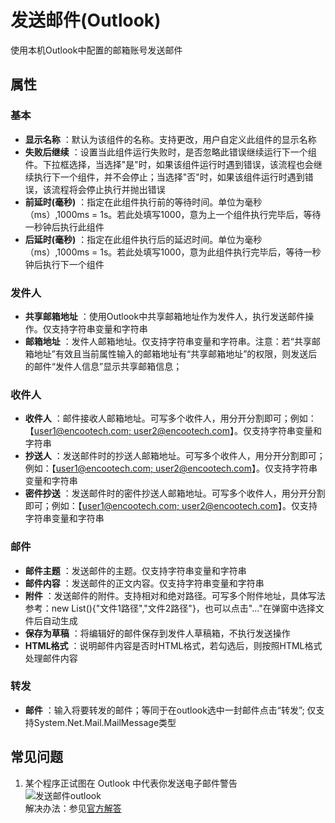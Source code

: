 # 发送邮件(Outlook)

使用本机Outlook中配置的邮箱账号发送邮件

## 属性

### 基本

- **显示名称** ：默认为该组件的名称。支持更改，用户自定义此组件的显示名称
- **失败后继续** ：设置当此组件运行失败时，是否忽略此错误继续运行下一个组件。下拉框选择，当选择"是"时，如果该组件运行时遇到错误，该流程也会继续执行下一个组件，并不会停止；当选择"否"时，如果该组件运行时遇到错误，该流程将会停止执行并抛出错误
- **前延时(毫秒)** ：指定在此组件执行前的等待时间。单位为毫秒（ms）,1000ms = 1s。若此处填写1000，意为上一个组件执行完毕后，等待一秒钟后执行此组件
- **后延时(毫秒)** ：指定在此组件执行后的延迟时间。单位为毫秒（ms）,1000ms = 1s。若此处填写1000，意为此组件执行完毕后，等待一秒钟后执行下一个组件


### 发件人

- **共享邮箱地址** ：使用Outlook中共享邮箱地址作为发件人，执行发送邮件操作。仅支持字符串变量和字符串
- **邮箱地址** ：发件人邮箱地址。仅支持字符串变量和字符串。注意：若“共享邮箱地址”有效且当前属性输入的邮箱地址有“共享邮箱地址”的权限，则发送后的邮件“发件人信息”显示共享邮箱信息；

### 收件人

- **收件人** ：邮件接收人邮箱地址。可写多个收件人，用分开分割即可；例如：【[user1@encootech.com; user2@encootech.com](mailto:user1@encootech.com;%20user2@encootech.com)】。仅支持字符串变量和字符串
- **抄送人** ：发送邮件时的抄送人邮箱地址。可写多个收件人，用分开分割即可；例如：【[user1@encootech.com; user2@encootech.com](mailto:user1@encootech.com;%20user2@encootech.com)】。仅支持字符串变量和字符串
- **密件抄送** ：发送邮件时的密件抄送人邮箱地址。可写多个收件人，用分开分割即可；例如：【[user1@encootech.com; user2@encootech.com](mailto:user1@encootech.com;%20user2@encootech.com)】。仅支持字符串变量和字符串

### 邮件

- **邮件主题** ：发送邮件的主题。仅支持字符串变量和字符串
- **邮件内容** ：发送邮件的正文内容。仅支持字符串变量和字符串
- **附件** ：发送邮件的附件。支持相对和绝对路径。可写多个附件地址，具体写法参考：new List<string>(){"文件1路径","文件2路径"}，也可以点击"..."在弹窗中选择文件后自动生成
- **保存为草稿** ：将编辑好的邮件保存到发件人草稿箱，不执行发送操作
- **HTML格式** ：说明邮件内容是否时HTML格式，若勾选后，则按照HTML格式处理邮件内容

### 转发

- **邮件** ：输入将要转发的邮件；等同于在outlook选中一封邮件点击“转发”; 仅支持System.Net.Mail.MailMessage类型
  
## 常见问题

1. 某个程序正试图在 Outlook 中代表你发送电子邮件警告<br>
   ![发送邮件outlook](https://docimages.blob.core.chinacloudapi.cn/images/Activities/sendoutlookmail20201204.png)<br>
   解决办法：参见[官方解答](https://docs.microsoft.com/zh-cn/outlook/troubleshoot/security/a-program-is-trying-to-send-an-email-message-on-your-behalf)